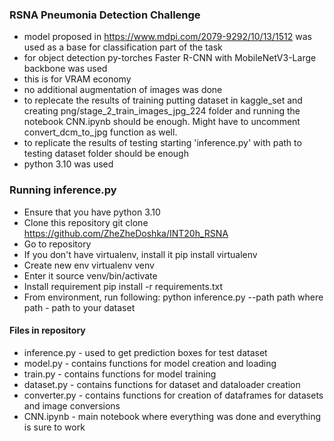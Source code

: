 ### RSNA Pneumonia Detection Challenge

- model proposed in https://www.mdpi.com/2079-9292/10/13/1512 was used as a base for classification part of the task
- for object detection py-torches Faster R-CNN with MobileNetV3-Large backbone was used
- this is for VRAM economy
- no additional augmentation of images was done
- to replecate the results of training putting dataset in kaggle_set  and creating png/stage_2_train_images_jpg_224 folder and running the notebook CNN.ipynb should be enough. Might have to uncomment convert_dcm_to_jpg function as well.
- to replicate the results of testing starting 'inference.py' with path to testing dataset folder should be enough
- python 3.10 was used
### Running inference.py
- Ensure that you have python 3.10
- Clone this repository git clone https://github.com/ZheZheDoshka/INT20h_RSNA
- Go to repository
- If you don't have virtualenv, install it pip install virtualenv
- Create new env virtualenv venv
- Enter it source venv/bin/activate
- Install requirement pip install -r requirements.txt
- From environment, run following: python inference.py --path path
where path - path to your dataset

#### Files in repository
- inference.py - used to get prediction boxes for test dataset
- model.py - contains functions for model creation and loading
- train.py - contains functions for model training
- dataset.py - contains functions for dataset and dataloader creation
- converter.py - contains functions for creation of dataframes for datasets and image conversions
- CNN.ipynb - main notebook where everything was done and everything is sure to work